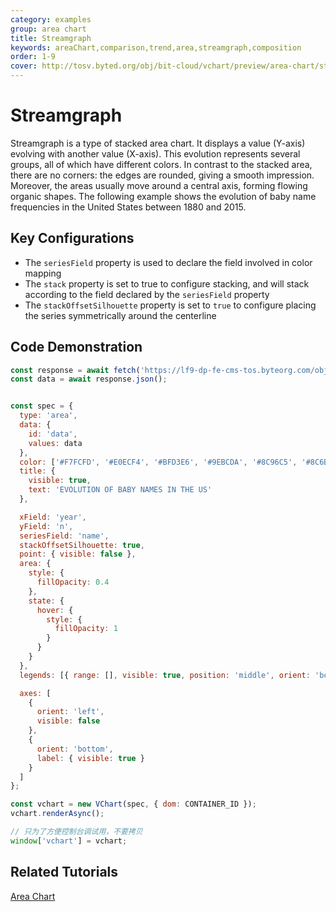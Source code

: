 ```yaml
---
category: examples
group: area chart
title: Streamgraph
keywords: areaChart,comparison,trend,area,streamgraph,composition
order: 1-9
cover: http://tosv.byted.org/obj/bit-cloud/vchart/preview/area-chart/stream-graph.png
---
```


# Streamgraph

Streamgraph is a type of stacked area chart. It displays a value (Y-axis) evolving with another value (X-axis). This evolution represents several groups, all of which have different colors.
In contrast to the stacked area, there are no corners: the edges are rounded, giving a smooth impression. Moreover, the areas usually move around a central axis, forming flowing organic shapes.
The following example shows the evolution of baby name frequencies in the United States between 1880 and 2015.

## Key Configurations

- The `seriesField` property is used to declare the field involved in color mapping
- The `stack` property is set to true to configure stacking, and will stack according to the field declared by the `seriesField` property
- The `stackOffsetSilhouette` property is set to `true` to configure placing the series symmetrically around the centerline

## Code Demonstration

```javascript livedemo
const response = await fetch('https://lf9-dp-fe-cms-tos.byteorg.com/obj/bit-cloud/stream-graph-data.json');
const data = await response.json();


const spec = {
  type: 'area',
  data: {
    id: 'data',
    values: data
  },
  color: ['#F7FCFD', '#E0ECF4', '#BFD3E6', '#9EBCDA', '#8C96C5', '#8C6BB1', '#88419D', '#810F7C', '#4D004A'],
  title: {
    visible: true,
    text: 'EVOLUTION OF BABY NAMES IN THE US'
  },

  xField: 'year',
  yField: 'n',
  seriesField: 'name',
  stackOffsetSilhouette: true,
  point: { visible: false },
  area: {
    style: {
      fillOpacity: 0.4
    },
    state: {
      hover: {
        style: {
          fillOpacity: 1
        }
      }
    }
  },
  legends: [{ range: [], visible: true, position: 'middle', orient: 'bottom' }],

  axes: [
    {
      orient: 'left',
      visible: false
    },
    {
      orient: 'bottom',
      label: { visible: true }
    }
  ]
};

const vchart = new VChart(spec, { dom: CONTAINER_ID });
vchart.renderAsync();

// 只为了方便控制台调试用，不要拷贝
window['vchart'] = vchart;
```

## Related Tutorials

[Area Chart](link)